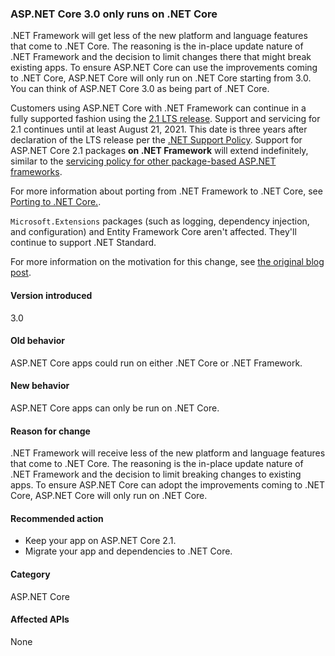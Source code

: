 ### ASP.NET Core 3.0 only runs on .NET Core

.NET Framework will get less of the new platform and language features that come to .NET Core. The reasoning is the in-place update nature of .NET Framework and the decision to limit changes there that might break existing apps. To ensure ASP.NET Core can use the improvements coming to .NET Core, ASP.NET Core will only run on .NET Core starting from 3.0. You can think of ASP.NET Core 3.0 as being part of .NET Core.

Customers using ASP.NET Core with .NET Framework can continue in a fully supported fashion using the [2.1 LTS release][2.1-lts]. Support and servicing for 2.1 continues until at least August 21, 2021. This date is three years after declaration of the LTS release per the [.NET Support Policy](https://www.microsoft.com/net/platform/support-policy). Support for ASP.NET Core 2.1 packages **on .NET Framework** will extend indefinitely, similar to the [servicing policy for other package-based ASP.NET frameworks](https://dotnet.microsoft.com/platform/support/policy/aspnet).

For more information about porting from .NET Framework to .NET Core, see [Porting to .NET Core.](/dotnet/core/porting/).

`Microsoft.Extensions` packages (such as logging, dependency injection, and configuration) and Entity Framework Core aren't affected. They'll continue to support .NET Standard.

For more information on the motivation for this change, see [the original blog post][aspnet-blog].

[2.1-lts]: https://www.microsoft.com/net/download/dotnet-core/2.1
[dotnet-blog]: https://blogs.msdn.microsoft.com/dotnet/2018/10/04/update-on-net-core-3-0-and-net-framework-4-8/
[aspnet-blog]: https://blogs.msdn.microsoft.com/webdev/2018/10/29/a-first-look-at-changes-coming-in-asp-net-core-3-0
[discussion]: https://github.com/aspnet/AspNetCore/issues/3753

#### Version introduced

3.0

#### Old behavior

ASP.NET Core apps could run on either .NET Core or .NET Framework.

#### New behavior

ASP.NET Core apps can only be run on .NET Core.

#### Reason for change

.NET Framework will receive less of the new platform and language features that come to .NET Core. The reasoning is the in-place update nature of .NET Framework and the decision to limit breaking changes to existing apps. To ensure ASP.NET Core can adopt the improvements coming to .NET Core, ASP.NET Core will only run on .NET Core.

#### Recommended action

- Keep your app on ASP.NET Core 2.1.
- Migrate your app and dependencies to .NET Core.

#### Category

ASP.NET Core

#### Affected APIs

None

<!-- 

### Affected APIs

Not detectable via API analysis

-->
